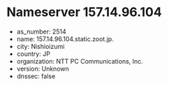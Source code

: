 # Nameserver 157.14.96.104

* as_number: 2514
* name: 157.14.96.104.static.zoot.jp.
* city: Nishioizumi
* country: JP
* organization: NTT PC Communications, Inc.
* version: Unknown
* dnssec: false
